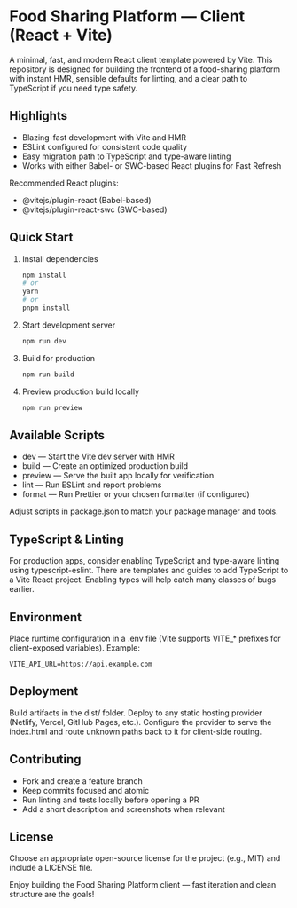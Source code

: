# Food Sharing Platform — Client (React + Vite)

A minimal, fast, and modern React client template powered by Vite. This repository is designed for building the frontend of a food-sharing platform with instant HMR, sensible defaults for linting, and a clear path to TypeScript if you need type safety.

## Highlights

- Blazing-fast development with Vite and HMR
- ESLint configured for consistent code quality
- Easy migration path to TypeScript and type-aware linting
- Works with either Babel- or SWC-based React plugins for Fast Refresh

Recommended React plugins:
- @vitejs/plugin-react (Babel-based)
- @vitejs/plugin-react-swc (SWC-based)

## Quick Start

1. Install dependencies
    ```bash
    npm install
    # or
    yarn
    # or
    pnpm install
    ```

2. Start development server
    ```bash
    npm run dev
    ```

3. Build for production
    ```bash
    npm run build
    ```

4. Preview production build locally
    ```bash
    npm run preview
    ```

## Available Scripts

- dev — Start the Vite dev server with HMR
- build — Create an optimized production build
- preview — Serve the built app locally for verification
- lint — Run ESLint and report problems
- format — Run Prettier or your chosen formatter (if configured)

Adjust scripts in package.json to match your package manager and tools.

## TypeScript & Linting

For production apps, consider enabling TypeScript and type-aware linting using typescript-eslint. There are templates and guides to add TypeScript to a Vite React project. Enabling types will help catch many classes of bugs earlier.

## Environment

Place runtime configuration in a .env file (Vite supports VITE_* prefixes for client-exposed variables). Example:
```
VITE_API_URL=https://api.example.com
```

## Deployment

Build artifacts in the dist/ folder. Deploy to any static hosting provider (Netlify, Vercel, GitHub Pages, etc.). Configure the provider to serve the index.html and route unknown paths back to it for client-side routing.

## Contributing

- Fork and create a feature branch
- Keep commits focused and atomic
- Run linting and tests locally before opening a PR
- Add a short description and screenshots when relevant

## License

Choose an appropriate open-source license for the project (e.g., MIT) and include a LICENSE file.

Enjoy building the Food Sharing Platform client — fast iteration and clean structure are the goals!
